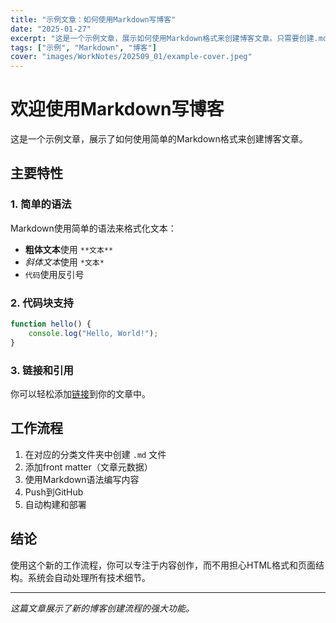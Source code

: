```yaml
---
title: "示例文章：如何使用Markdown写博客"
date: "2025-01-27"
excerpt: "这是一个示例文章，展示如何使用Markdown格式来创建博客文章。只需要创建.md文件并push到GitHub即可自动生成HTML页面。"
tags: ["示例", "Markdown", "博客"]
cover: "images/WorkNotes/202509_01/example-cover.jpeg"
---
```


# 欢迎使用Markdown写博客

这是一个示例文章，展示了如何使用简单的Markdown格式来创建博客文章。

## 主要特性

### 1. 简单的语法

Markdown使用简单的语法来格式化文本：

- **粗体文本**使用 `**文本**`
- *斜体文本*使用 `*文本*`
- `代码`使用反引号

### 2. 代码块支持

```javascript
function hello() {
    console.log("Hello, World!");
}
```

### 3. 链接和引用

你可以轻松添加[链接](https://example.com)到你的文章中。

## 工作流程

1. 在对应的分类文件夹中创建 `.md` 文件
2. 添加front matter（文章元数据）
3. 使用Markdown语法编写内容
4. Push到GitHub
5. 自动构建和部署

## 结论

使用这个新的工作流程，你可以专注于内容创作，而不用担心HTML格式和页面结构。系统会自动处理所有技术细节。

---

*这篇文章展示了新的博客创建流程的强大功能。*